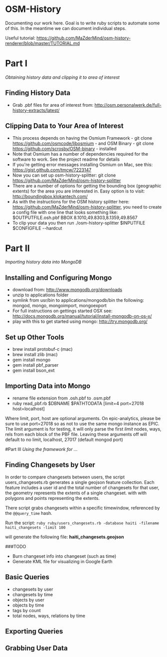 OSM-History
===========

Documenting our work here.  Goal is to write ruby scripts to automate some of this.  In the meantime we can document individual steps.

Useful tutorial: https://github.com/MaZderMind/osm-history-renderer/blob/master/TUTORIAL.md

# Part I
_Obtaining history data and clipping it to area of interest_
## Finding History Data
- Grab .pbf files for area of interest from: http://osm.personalwerk.de/full-history-extracts/latest/

## Clipping Data to Your Area of Interest

- This process depends on having the Osmium Framework - git clone https://github.com/osmcode/libosmium - and OSM Binary - git clone https://github.com/scrosby/OSM-binary - installed  
- Note that Osmium has a number of dependencies required for the software to work.  See the project readme for details
- If you're getting error messages installing Osmium on Mac, see this: https://gist.github.com/tmcw/7223147
- Now you can set up osm-history-splitter: git clone https://github.com/MaZderMind/osm-history-splitter
- There are a number of options for getting the bounding box (geographic extents) for the area you are interested in.  Easy option is to visit: http://boundingbox.klokantech.com/
- As with the instructions for the OSM history splitter here: https://github.com/MaZderMind/osm-history-splitter, you need to create a config file with one line that looks something like: $OUTPUTFILE.osh.pbf    BBOX    8.1010,49.8303,8.1359,49.8567
- To clip your data you then run ./osm-history-splitter $INPUTFILE $CONFIGFILE --hardcut

# Part II
_Importing history data into MongoDB_
## Installing and Configuring Mongo

- download from: http://www.mongodb.org/downloads
- unzip to applications folder
- symlink from usr/bin to applications/mongodb/bin the following: mongod, mongo, mongoimport, mongoexport
- For full instructions on gettings started OSX see: http://docs.mongodb.org/manual/tutorial/install-mongodb-on-os-x/
- play with this to get started using mongo: http://try.mongodb.org/

## Set up Other Tools

- brew install protobuf-c (mac)
- brew install zlib (mac)
- gem install  mongo
- gem install  pbf_parser
- gem install  bson_ext


## Importing Data into Mongo

- rename file extension from .osh.pbf to .osm.pbf
- ruby read_pbf.rb $DBNAME $PATHTODATA [limit=4 port=27018 host=localhost]

Where limit, port, host are optional arguments.  On epic-analytics, please be sure to use port=27018 so as not to use the same mongo instance as EPIC.  The limit argument is for testing, it will only parse the first _limit_ nodes, ways, rels from each block of the PBF file.  Leaving these arguments off will default to no limit, localhost, 27017 (default mongod port)


#Part III
_Using the framework for ..._
## Finding Changesets by User
In order to compare changesets between users, the script users_changesets.rb generates a single geojson feature collection.  Each feature includes a user id and the total number of changesets for that user, the geometry represents the extents of a single changeset. with with polygons and points representing the extents.

There script grabs changesets within a specific timewindow, referenced by the ````@@query_time```` hash.

Run the script: ````ruby ruby/users_changesets.rb -database haiti -filename haiti_changesets -limit 100````

will generate the following file:
**haiti_changesets.geojson**

###TODO
  - Burn changeset info into changeset (such as time)
  - Generate KML file for visualizing in Google Earth

## Basic Queries





- changesets by user
- changesets by time
- objects by user
- objects by time
- tags by count
- total nodes, ways, relations by time

## Exporting Queries



## Grabbing User Data
